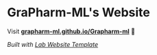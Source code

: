 
# GraPharm-ML's Website

Visit **[grapharm-ml.github.io/Grapharm-ml](https://grapharm-ml.github.io/Grapharm-ml)** 🚀

_Built with [Lab Website Template](https://greene-lab.gitbook.io/lab-website-template-docs)_

